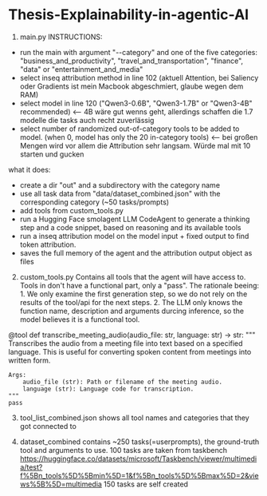 # Thesis-Explainability-in-agentic-AI

1. main.py
INSTRUCTIONS:
- run the main with argument "--category" and one of the five categories: "business_and_productivity", "travel_and_transportation", "finance", "data" or "entertainment_and_media"
- select inseq attribution method in line 102 (aktuell Attention, bei Saliency oder Gradients ist mein Macbook abgeschmiert, glaube wegen dem RAM)
- select model in line 120 ("Qwen3-0.6B", "Qwen3-1.7B" or "Qwen3-4B" recommended) <-- 4B wäre gut wenns geht, allerdings schaffen die 1.7 modelle die tasks auch recht zuverlässig
- select number of randomized out-of-category tools to be added to model. (when 0, model has only the 20 in-category tools) <-- bei großen Mengen wird vor allem die Attribution sehr langsam. Würde mal mit 10 starten und gucken 


what it does:
- create a dir "out" and a subdirectory with the category name
- use all task data from "data/dataset_combined.json" with the corresponding category (~50 tasks/prompts)
- add tools from custom_tools.py
- run a Hugging Face smolagent LLM CodeAgent to generate a thinking step and a code snippet, based on reasoning and its available tools
- run a inseq attribution model on the model input + fixed output to find token attribution.
- saves the full memory of the agent and the attribution output object as files

2. custom_tools.py
Contains all tools that the agent will have access to.
Tools in don't have a functional part, only a "pass". The rationale beeing: 1. We only examine the first generation step, so we do not rely on the results of the tool/api for the next steps. 2. The LLM only knows the function name, description and arguments durcing inference, so the model believes it is a functional tool.

@tool
def transcribe_meeting_audio(audio_file: str, language: str) -> str:
    """
    Transcribes the audio from a meeting file into text based on a specified language.
    This is useful for converting spoken content from meetings into written form.

    Args:
        audio_file (str): Path or filename of the meeting audio.
        language (str): Language code for transcription.
    """
    pass

3. tool_list_combined.json
shows all tool names and categories that they got connected to

4. dataset_combined contains ~250 tasks(=userprompts), the ground-truth tool and arguments to use.
100 tasks are taken from taskbench https://huggingface.co/datasets/microsoft/Taskbench/viewer/multimedia/test?f%5Bn_tools%5D%5Bmin%5D=1&f%5Bn_tools%5D%5Bmax%5D=2&views%5B%5D=multimedia
150 tasks are self created

